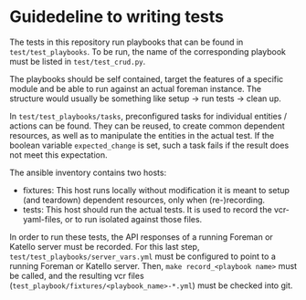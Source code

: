 Guidedeline to writing tests
===

The tests in this repository run playbooks that can be found in `test/test_playbooks`.
To be run, the name of the corresponding playbook must be listed in `test/test_crud.py`.

The playbooks should be self contained, target the features of a specific module and be able to run against an actual foreman instance.
The structure would usually be something like setup -> run tests -> clean up.

In `test/test_playbooks/tasks`, preconfigured tasks for individual entities / actions can be found.
They can be reused, to create common dependent resources, as well as to manipulate the entities in the actual test.
If the boolean variable `expected_change` is set, such a task fails if the result does not meet this expectation.

The ansible inventory contains two hosts:

- fixtures: This host runs locally without modification it is meant to setup (and teardown) dependent resources, only when (re-)recording.
- tests: This host should run the actual tests. It is used to record the vcr-yaml-files, or to run isolated against those files.

In order to run these tests, the API responses of a running Foreman or Katello server must be recorded.
For this last step, `test/test_playbooks/server_vars.yml` must be configured to point to a running Foreman or Katello server.
Then, `make record_<playbook name>` must be called, and the resulting vcr files (`test_playbook/fixtures/<playbook_name>-*.yml`) must be checked into git.
